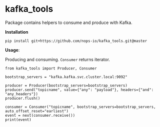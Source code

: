 
# kafka_tools
Package contains helpers to consume and produce with Kafka.
  


**Installation**

    pip install git+https://github.com/nops-io/kafka_tools.git@master

**Usage**:

Producing and consuming. `Consumer` returns iterator.

    from kafka_tools import Producer, Consumer

    bootstrap_servers = "kafka.kafka.svc.cluster.local:9092"

    producer = Producer(bootstrap_servers=bootstrap_servers)
    producer.send("topicname", value={"any": "payload"}, headers={"and": "any_headers"})
    producer.flush()

    consumer = Consumer("topicname", bootstrap_servers=bootstrap_servers, auto_offset_reset="earliest")
    event = next(consumer.receive())
    print(event)
